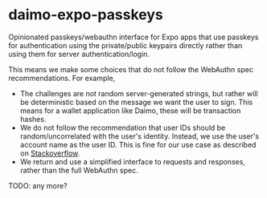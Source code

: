 # daimo-expo-passkeys

Opinionated passkeys/webauthn interface for Expo apps that use passkeys for 
authentication using the private/public keypairs directly rather than using them
for server authentication/login.

This means we make some choices that do not follow the WebAuthn spec
recommendations. For example,

- The challenges are not random server-generated strings, but rather will be 
  deterministic based on the message we want the user to sign. This means for a 
  wallet application like Daimo, these will be transaction hashes.
- We do not follow the recommendation that user IDs should be random/uncorrelated 
  with the user's identity. Instead, we use the user's account name as the user 
  ID. This is fine for our use case as described on [Stackoverflow](https://stackoverflow.com/a/76663224).
- We return and use a simplified interface to requests and responses, rather than
  the full WebAuthn spec.

TODO: any more?